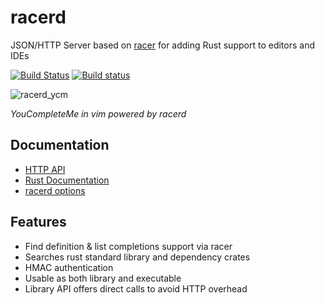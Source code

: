 racerd
======

JSON/HTTP Server based on [racer][] for adding Rust support to editors and IDEs

[![Build Status](https://travis-ci.org/jwilm/racerd.svg?branch=master)](https://travis-ci.org/jwilm/racerd)
[![Build status](https://ci.appveyor.com/api/projects/status/ysdf6dlxv73am0s5/branch/master?svg=true)](https://ci.appveyor.com/project/jwilm/racerd/branch/master)

![racerd_ycm](https://cloud.githubusercontent.com/assets/4285147/11676180/e924255e-9de4-11e5-9b32-5eda431f79a3.gif)

_YouCompleteMe in vim powered by racerd_


## Documentation

- [HTTP API](docs/API.md)
- [Rust Documentation](http://jwilm.github.io/racerd/libracerd/)
- [racerd options](https://github.com/jwilm/racerd/blob/master/src/bin/racerd.rs#L14)


## Features

- Find definition & list completions support via racer
- Searches rust standard library and dependency crates
- HMAC authentication
- Usable as both library and executable
- Library API offers direct calls to avoid HTTP overhead


[rust-openssl]: https://github.com/sfackler/rust-openssl
[rust-openssl's manual configuration instructions]: https://github.com/sfackler/rust-openssl#manual-configuration
[YouCompleteMe]: https://github.com/Valloric/YouCompleteMe
[racer]: https://github.com/phildawes/racer
[API.md]: docs/API.md
